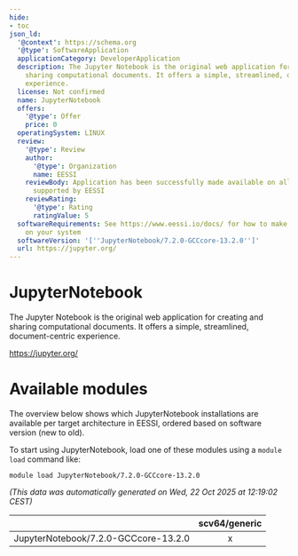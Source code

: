 ```yaml
---
hide:
- toc
json_ld:
  '@context': https://schema.org
  '@type': SoftwareApplication
  applicationCategory: DeveloperApplication
  description: The Jupyter Notebook is the original web application for creating and
    sharing computational documents. It offers a simple, streamlined, document-centric
    experience.
  license: Not confirmed
  name: JupyterNotebook
  offers:
    '@type': Offer
    price: 0
  operatingSystem: LINUX
  review:
    '@type': Review
    author:
      '@type': Organization
      name: EESSI
    reviewBody: Application has been successfully made available on all architectures
      supported by EESSI
    reviewRating:
      '@type': Rating
      ratingValue: 5
  softwareRequirements: See https://www.eessi.io/docs/ for how to make EESSI available
    on your system
  softwareVersion: '[''JupyterNotebook/7.2.0-GCCcore-13.2.0'']'
  url: https://jupyter.org/
---
```


JupyterNotebook
===============


The Jupyter Notebook is the original web application for creating and sharing computational documents. It offers a simple, streamlined, document-centric experience.

https://jupyter.org/
# Available modules


The overview below shows which JupyterNotebook installations are available per target architecture in EESSI, ordered based on software version (new to old).

To start using JupyterNotebook, load one of these modules using a `module load` command like:

```shell
module load JupyterNotebook/7.2.0-GCCcore-13.2.0
```

*(This data was automatically generated on Wed, 22 Oct 2025 at 12:19:02 CEST)*

| |scv64/generic|
| :---: | :---: |
|JupyterNotebook/7.2.0-GCCcore-13.2.0|x|
